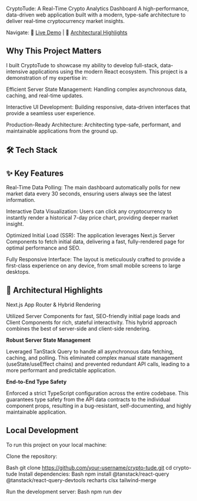 CryptoTude: A Real-Time Crypto Analytics Dashboard
A high-performance, data-driven web application built with a modern, type-safe architecture to deliver real-time cryptocurrency market insights.

Navigate: 🚀 <a href="https://crypto-tude.vercel.app/" target="_blank" rel="noopener noreferrer">Live Demo</a> | 🧠 [Architectural Highlights](#-architectural-highlights)

## Why This Project Matters

I built CryptoTude to showcase my ability to develop full-stack, data-intensive applications using the modern React ecosystem. This project is a demonstration of my expertise in:

Efficient Server State Management: Handling complex asynchronous data, caching, and real-time updates.

Interactive UI Development: Building responsive, data-driven interfaces that provide a seamless user experience.

Production-Ready Architecture: Architecting type-safe, performant, and maintainable applications from the ground up.

## 🛠️ Tech Stack

## ✨ Key Features

Real-Time Data Polling: The main dashboard automatically polls for new market data every 30 seconds, ensuring users always see the latest information.

Interactive Data Visualization: Users can click any cryptocurrency to instantly render a historical 7-day price chart, providing deeper market insight.

Optimized Initial Load (SSR): The application leverages Next.js Server Components to fetch initial data, delivering a fast, fully-rendered page for optimal performance and SEO.

Fully Responsive Interface: The layout is meticulously crafted to provide a first-class experience on any device, from small mobile screens to large desktops.

## 🧠 Architectural Highlights

Next.js App Router & Hybrid Rendering

Utilized Server Components for fast, SEO-friendly initial page loads and Client Components for rich, stateful interactivity. This hybrid approach combines the best of server-side and client-side rendering.

**Robust Server State Management**

Leveraged TanStack Query to handle all asynchronous data fetching, caching, and polling. This eliminated complex manual state management (useState/useEffect chains) and prevented redundant API calls, leading to a more performant and predictable application.

**End-to-End Type Safety**

Enforced a strict TypeScript configuration across the entire codebase. This guarantees type safety from the API data contracts to the individual component props, resulting in a bug-resistant, self-documenting, and highly maintainable application.

## Local Development

To run this project on your local machine:

Clone the repository:

Bash
git clone https://github.com/your-username/crypto-tude.git
cd crypto-tude
Install dependencies:
Bash
npm install @tanstack/react-query @tanstack/react-query-devtools recharts clsx tailwind-merge

Run the development server:
Bash
npm run dev
